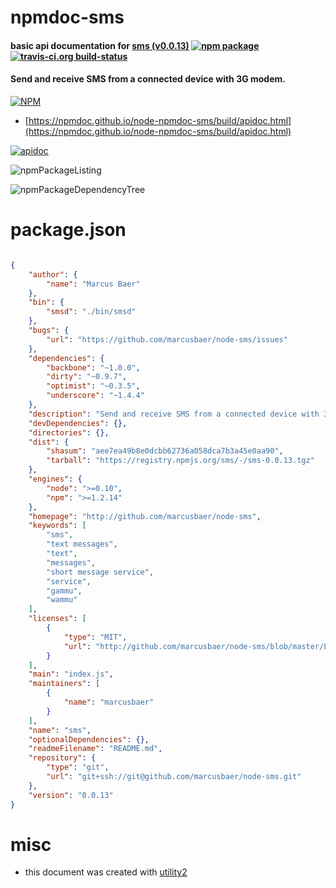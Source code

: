 # npmdoc-sms

#### basic api documentation for  [sms (v0.0.13)](http://github.com/marcusbaer/node-sms)  [![npm package](https://img.shields.io/npm/v/npmdoc-sms.svg?style=flat-square)](https://www.npmjs.org/package/npmdoc-sms) [![travis-ci.org build-status](https://api.travis-ci.org/npmdoc/node-npmdoc-sms.svg)](https://travis-ci.org/npmdoc/node-npmdoc-sms)

#### Send and receive SMS from a connected device with 3G modem.

[![NPM](https://nodei.co/npm/sms.png?downloads=true&downloadRank=true&stars=true)](https://www.npmjs.com/package/sms)

- [https://npmdoc.github.io/node-npmdoc-sms/build/apidoc.html](https://npmdoc.github.io/node-npmdoc-sms/build/apidoc.html)

[![apidoc](https://npmdoc.github.io/node-npmdoc-sms/build/screenCapture.buildCi.browser.%252Ftmp%252Fbuild%252Fapidoc.html.png)](https://npmdoc.github.io/node-npmdoc-sms/build/apidoc.html)

![npmPackageListing](https://npmdoc.github.io/node-npmdoc-sms/build/screenCapture.npmPackageListing.svg)

![npmPackageDependencyTree](https://npmdoc.github.io/node-npmdoc-sms/build/screenCapture.npmPackageDependencyTree.svg)



# package.json

```json

{
    "author": {
        "name": "Marcus Baer"
    },
    "bin": {
        "smsd": "./bin/smsd"
    },
    "bugs": {
        "url": "https://github.com/marcusbaer/node-sms/issues"
    },
    "dependencies": {
        "backbone": "~1.0.0",
        "dirty": "~0.9.7",
        "optimist": "~0.3.5",
        "underscore": "~1.4.4"
    },
    "description": "Send and receive SMS from a connected device with 3G modem.",
    "devDependencies": {},
    "directories": {},
    "dist": {
        "shasum": "aee7ea49b8e0dcbb62736a058dca7b3a45e0aa90",
        "tarball": "https://registry.npmjs.org/sms/-/sms-0.0.13.tgz"
    },
    "engines": {
        "node": ">=0.10",
        "npm": ">=1.2.14"
    },
    "homepage": "http://github.com/marcusbaer/node-sms",
    "keywords": [
        "sms",
        "text messages",
        "text",
        "messages",
        "short message service",
        "service",
        "gammu",
        "wammu"
    ],
    "licenses": [
        {
            "type": "MIT",
            "url": "http://github.com/marcusbaer/node-sms/blob/master/LICENSE"
        }
    ],
    "main": "index.js",
    "maintainers": [
        {
            "name": "marcusbaer"
        }
    ],
    "name": "sms",
    "optionalDependencies": {},
    "readmeFilename": "README.md",
    "repository": {
        "type": "git",
        "url": "git+ssh://git@github.com/marcusbaer/node-sms.git"
    },
    "version": "0.0.13"
}
```



# misc
- this document was created with [utility2](https://github.com/kaizhu256/node-utility2)
